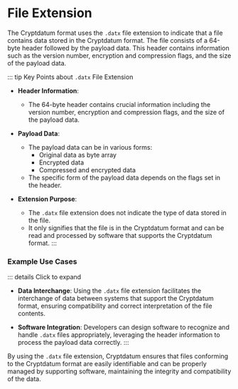 # File Extension

The Cryptdatum format uses the `.datx` file extension to indicate that a file contains data stored in the Cryptdatum format. The file consists of a 64-byte header followed by the payload data. This header contains information such as the version number, encryption and compression flags, and the size of the payload data.

::: tip Key Points about `.datx` File Extension
- **Header Information**:
    - The 64-byte header contains crucial information including the version number, encryption and compression flags, and the size of the payload data.

- **Payload Data**:
    - The payload data can be in various forms:
        - Original data as byte array
        - Encrypted data
        - Compressed and encrypted data
    - The specific form of the payload data depends on the flags set in the header.

- **Extension Purpose**:
    - The `.datx` file extension does not indicate the type of data stored in the file.
    - It only signifies that the file is in the Cryptdatum format and can be read and processed by software that supports the Cryptdatum format.
:::

### Example Use Cases

::: details Click to expand
- **Data Interchange**: Using the `.datx` file extension facilitates the interchange of data between systems that support the Cryptdatum format, ensuring compatibility and correct interpretation of the file contents.

- **Software Integration**: Developers can design software to recognize and handle `.datx` files appropriately, leveraging the header information to process the payload data correctly.
:::

By using the `.datx` file extension, Cryptdatum ensures that files conforming to the Cryptdatum format are easily identifiable and can be properly managed by supporting software, maintaining the integrity and compatibility of the data.
